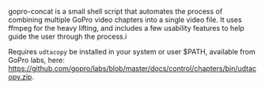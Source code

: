 gopro-concat is a small shell script that automates the process of combining multiple GoPro video chapters into a single video file.  It uses ffmpeg for the heavy lifting, and includes a few usability features to help guide the user through the process.i

Requires `udtacopy` be installed in your system or user $PATH, available from GoPro labs, here: https://github.com/gopro/labs/blob/master/docs/control/chapters/bin/udtacopy.zip.


